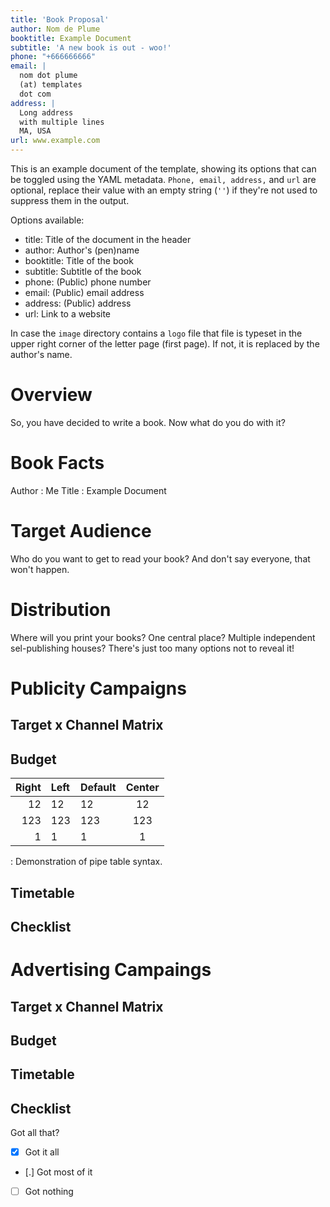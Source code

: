 ```yaml
---
title: 'Book Proposal'
author: Nom de Plume
booktitle: Example Document
subtitle: 'A new book is out - woo!'
phone: "+666666666"
email: | 
  nom dot plume  
  (at) templates  
  dot com
address: |
  Long address  
  with multiple lines  
  MA, USA
url: www.example.com
---
```


This is an example document of the template, showing its options that can be toggled using the YAML metadata. `Phone, email, address,` and `url` are optional, replace their value with an empty string (`''`) if they're not used to suppress them in the output.

Options available:

- title: Title of the document in the header
- author: Author's (pen)name
- booktitle: Title of the book
- subtitle: Subtitle of the book
- phone: (Public) phone number
- email: (Public) email address
- address: (Public) address
- url: Link to a website

In case the `image` directory contains a `logo` file that file is typeset in the upper right corner of the letter page (first page). If not, it is replaced by the author's name.

# Overview
So, you have decided to write a book. Now what do you do with it?

# Book Facts

Author
: Me
Title
: Example Document

# Target Audience
Who do you want to get to read your book? And don't say everyone, that won't happen.

# Distribution
Where will you print your books? One central place? Multiple independent sel-publishing houses? There's just too many options not to reveal it!

# Publicity Campaigns
## Target x Channel Matrix
## Budget

| Right | Left | Default | Center |  
|------:|:-----|---------|:------:|  
|    12 | 12   | 12      |   12   |  
|   123 | 123  | 123     |   123  |   
|     1 | 1    | 1       |    1   |  

  : Demonstration of pipe table syntax.

## Timetable
## Checklist

# Advertising Campaings
## Target x Channel Matrix
## Budget
## Timetable
## Checklist

Got all that?

- [X] Got it all
- [.] Got most of it
- [ ] Got nothing
